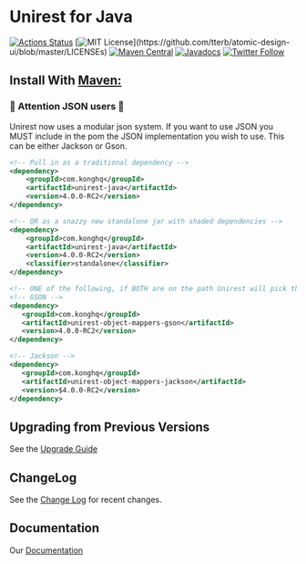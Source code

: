 # Unirest for Java 

[![Actions Status](https://github.com/kong/unirest-java/workflows/Verify/badge.svg)](https://github.com/kong/unirest-java/actions)
[![MIT License](https://img.shields.io/apm/l/atomic-design-ui.svg?)](https://github.com/tterb/atomic-design-ui/blob/master/LICENSEs)
[![Maven Central](https://maven-badges.herokuapp.com/maven-central/com.konghq/unirest-java/badge.svg)](https://maven-badges.herokuapp.com/maven-central/com.kong/unirest-java)
[![Javadocs](http://www.javadoc.io/badge/com.konghq/unirest-java.svg)](http://www.javadoc.io/doc/com.konghq/unirest-java)
[![Twitter Follow](https://img.shields.io/twitter/follow/UnirestJava.svg?style=social)](https://twitter.com/UnirestJava) 

## Install With [Maven](https://mvnrepository.com/artifact/com.konghq/unirest-java)[:](https://repo.maven.apache.org/maven2/com/konghq/unirest-java/)
### 🚨 Attention JSON users 🚨
Unirest now uses a modular json system. If you want to use JSON you MUST include in the pom the JSON implementation you wish to use. This can be either Jackson or Gson.

```xml
<!-- Pull in as a traditional dependency -->
<dependency>
    <groupId>com.konghq</groupId>
    <artifactId>unirest-java</artifactId>
    <version>4.0.0-RC2</version>
</dependency>

<!-- OR as a snazzy new standalone jar with shaded dependencies -->
<dependency>
    <groupId>com.konghq</groupId>
    <artifactId>unirest-java</artifactId>
    <version>4.0.0-RC2</version>
    <classifier>standalone</classifier>
</dependency>

<!-- ONE of the following, if BOTH are on the path Unirest will pick the first it finds -->
<!-- GSON -->
<dependency>
   <groupId>com.konghq</groupId>
   <artifactId>unirest-object-mappers-gson</artifactId>
   <version>4.0.0-RC2</version>
</dependency>

<!-- Jackson -->
<dependency>
   <groupId>com.konghq</groupId>
   <artifactId>unirest-object-mappers-jackson</artifactId>
   <version>$4.0.0-RC2</version>
</dependency>

```

## Upgrading from Previous Versions 
See the [Upgrade Guide](UPGRADE_GUIDE.md)

## ChangeLog 
See the [Change Log](CHANGELOG.md) for recent changes.

## Documentation
Our [Documentation](http://kong.github.io/unirest-java/) 
